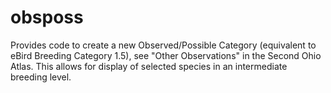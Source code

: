# obsposs
Provides code to create a new Observed/Possible Category (equivalent to eBird Breeding Category 1.5), see "Other Observations" in the Second Ohio Atlas. This allows for display of selected species in an intermediate breeding level.
